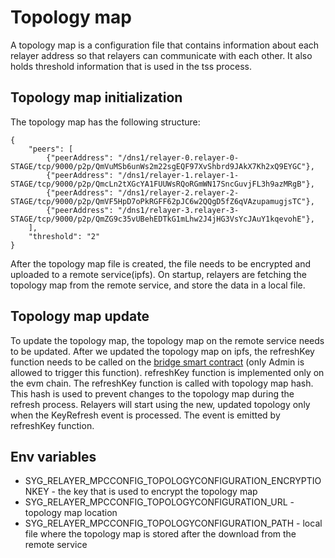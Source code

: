 # Topology map
A topology map is a configuration file that contains information about each relayer address so that relayers can communicate with each other. It also holds threshold information that is used in the tss process.

## Topology map initialization
The topology map has the following structure: 
```
{
    "peers": [
        {"peerAddress": "/dns1/relayer-0.relayer-0-STAGE/tcp/9000/p2p/QmVuMSb6unWs2m22sgEQF97XvShbrd9JAkX7Kh2xQ9EYGC"},
        {"peerAddress": "/dns1/relayer-1.relayer-1-STAGE/tcp/9000/p2p/QmcLn2tXGcYA1FUUWsRQoRGmWN17SncGuvjFL3h9azMRgB"},
        {"peerAddress": "/dns1/relayer-2.relayer-2-STAGE/tcp/9000/p2p/QmVF5HpD7oPkRGFF62pJC6w2QQgD5fZ6qVAzupamugjsTC"},
        {"peerAddress": "/dns1/relayer-3.relayer-3-STAGE/tcp/9000/p2p/QmZG9c35vUBehEDTkG1mLhw2J4jHG3VsYcJAuY1kqevohE"},
    ], 
    "threshold": "2"
}
```

After the topology map file is created, the file needs to be encrypted and uploaded to a remote service(ipfs).
On startup, relayers are fetching the topology map from the remote service, and store the data in a local file.
 
## Topology map update
To update the topology map, the topology map on the remote service needs to be updated. After we updated the topology map on ipfs, the refreshKey function needs to be called on the [bridge smart contract](https://github.com/sygmaprotocol/sygma-solidity/blob/master/contracts/Bridge.sol) (only Admin is allowed to trigger this function). refreshKey function is implemented only on the evm chain. The refreshKey function is called with topology map hash. This hash is used to prevent changes to the topology map during the refresh process. Relayers will start using the new, updated topology only when the KeyRefresh event is processed. The event is emitted by refreshKey function.

## Env variables
- SYG_RELAYER_MPCCONFIG_TOPOLOGYCONFIGURATION_ENCRYPTIONKEY - the key that is used to encrypt the topology map
- SYG_RELAYER_MPCCONFIG_TOPOLOGYCONFIGURATION_URL - topology map location
- SYG_RELAYER_MPCCONFIG_TOPOLOGYCONFIGURATION_PATH - local file where the topology map is stored after the download from the remote service
 